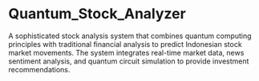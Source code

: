 # Quantum_Stock_Analyzer
A sophisticated stock analysis system that combines quantum computing principles with traditional financial analysis to predict Indonesian stock market movements. The system integrates real-time market data, news sentiment analysis, and quantum circuit simulation to provide investment recommendations.
